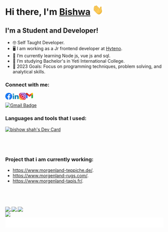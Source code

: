 # Hi there, I'm [Bishwa][website] <img src="https://raw.githubusercontent.com/ABSphreak/ABSphreak/master/gifs/Hi.gif" width="35px">

## I'm a Student and Developer!

- 🤓 Self Taught Developer.
- :desktop_computer: I am working as a Jr frontend developer at 
  <a href="https://www.hyteno.com/" target="_blank">Hyteno</a>.
- 🌱 I’m currently learning Node js, vue js and sql.
- 🔭 I’m studying Bachelor's in Yeti International College.
- 🥅 2023 Goals: Focus on programming techniques, problem solving, and analytical skills.

### Connect with me:

[<img align="left" alt="BIshwa | Facebook" width="22px" src="https://raw.githubusercontent.com/Rohan-Shakya/Rohan-Shakya/master/images/fb.png" />][facebook]
[<img align="left" alt="Bishwa | LinkedIn" width="22px" src="https://raw.githubusercontent.com/Rohan-Shakya/Rohan-Shakya/master/images/linked.png" />][linkedin]
[<img align="left" alt="Bishwa  | Instagram" width="22px" src="https://raw.githubusercontent.com/Rohan-Shakya/Rohan-Shakya/master/images/instagram.png" />][instagram]
[<img align="left" alt="Bishwa | Instagram" width="22px" src="https://raw.githubusercontent.com/Rohan-Shakya/Rohan-Shakya/master/images/gmail.svg" />][gmail]
<br />

[![Gmail Badge](https://img.shields.io/badge/-shahbishwa21@gmail.com-139AF2?style=flat-square&logo=Gmail&logoColor=white&link=mailto:shahbishwa21@gmail.com)](mailto:shahbishwa21@gmail.com)
<br />
### Languages and tools that I used:
<a href="https://app.daily.dev/bishowshah"><img src="https://api.daily.dev/devcards/6b462cfda7924ee58ef7580d34f50922.png?r=abq" width="400" alt="bishow shah's Dev Card"/></a>

## <br />

### Project that i am currently working:
- <a href="https://www.morgenland-teppiche.de/" target="_blank">https://www.morgenland-teppiche.de/</a>.
- <a href="https://www.morgenland-rugs.com/" target="_blank">https://www.morgenland-rugs.com/</a>.
- <a href="https://www.morgenland-tapis.fr/" target="_blank">https://www.morgenland-tapis.fr/</a>.

## <br />


<a href="https://beesou777.github.io/PORTFOLOI/" target="_blank">
  <img align="center" src="https://github-profile-summary-cards.vercel.app/api/cards/stats?username=beesou777&theme=tokyonight"/>
</a>

<a href="https://beesou777.github.io/PORTFOLOI/" target="_blank">
  <img align="center" src="https://github-profile-summary-cards.vercel.app/api/cards/repos-per-language?username=beesou777&theme=tokyonight"/>
</a>

<a href="https://beesou777.github.io/PORTFOLOI/" target="_blank">
  <img align="center" src="https://github-profile-summary-cards.vercel.app/api/cards/profile-details?username=beesou777&theme=dracula"/>
</a>
<br />


<img src='https://github-profile-trophy.vercel.app/?username=beesou777&theme=dracula&column=7&margin-w=15&margin-h=15%20(https://github.com/ryo-ma/github-profile-trophy)' />

<img src='https://raw.githubusercontent.com/AkashSingh3031/AkashSingh3031/49be5f876cb7b7649b517bff7e79990ddf033141/marquee.svg' />



[website]: https://beesou777.github.io/PORTFOLOI/
[github]: https://github.com/beesou777
[facebook]: https://www.facebook.com/profile.php?id=100089079516208
[instagram]: https://www.instagram.com/shah.bishwa77/
[linkedin]: https://www.linkedin.com/in/bishow-shah-254747254/
[gmail]: https://mail.google.com/mail/u/0/#inbox
